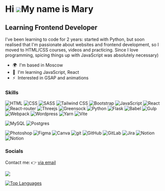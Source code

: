 Hi ![](https://user-images.githubusercontent.com/18350557/176309783-0785949b-9127-417c-8b55-ab5a4333674e.gif)My name is Mary
============================================================================================================================

Learning Frontend Developer
----------------------

I've been learning to code for 2 years: started with Python, but soon realised that I'm passionate about websites and frontend development, so I moved to HTML/CSS courses, videos and practicing. Since I love programming, spicing things up with JavaScript was absolutely necessary)

* 🌍  I'm based in Moscow
* 🧠  I'm learning JavaScript, React
* ⚡  Interested in GSAP and animations

### Skills


<p align="left">

  <img src="https://img.shields.io/badge/html5-%23E34F26.svg?style=for-the-badge&logo=html5&logoColor=white" alt='HTML'/> <img src="https://img.shields.io/badge/css3-%231572B6.svg?style=for-the-badge&logo=css3&logoColor=white" alt="CSS"/> <img src="https://img.shields.io/badge/SASS-hotpink.svg?style=for-the-badge&logo=SASS&logoColor=white" alt="SASS"/> <img src="https://img.shields.io/badge/tailwindcss-%2338B2AC.svg?style=for-the-badge&logo=tailwind-css&logoColor=white" alt="Tailwind CSS"/> <img src="https://img.shields.io/badge/bootstrap-%238511FA.svg?style=for-the-badge&logo=bootstrap&logoColor=white" alt='Bootstrap'/>  <img src="https://img.shields.io/badge/javascript-%23323330.svg?style=for-the-badge&logo=javascript&logoColor=%23F7DF1E" alt="JavaScript"/> <img src="https://img.shields.io/badge/react-%2320232a.svg?style=for-the-badge&logo=react&logoColor=%2361DAFB" alt='React'/> <img src='https://img.shields.io/badge/React_Router-CA4245?style=for-the-badge&logo=react-router&logoColor=white' alt='React-router'/> <img src="https://img.shields.io/badge/threejs-black?style=for-the-badge&logo=three.js&logoColor=white" alt='Threejs'/> <img src="https://img.shields.io/badge/green%20sock-88CE02?style=for-the-badge&logo=greensock&logoColor=white" alt='Greensock'/> <img src="https://img.shields.io/badge/python-3670A0?style=for-the-badge&logo=python&logoColor=ffdd54" alt="Python"/> <img src="https://img.shields.io/badge/flask-%23000.svg?style=for-the-badge&logo=flask&logoColor=white" alt='Flask'/> <img src="https://img.shields.io/badge/Babel-F9DC3e?style=for-the-badge&logo=babel&logoColor=black" alt="Babel"/>  <img src="https://img.shields.io/badge/GULP-%23CF4647.svg?style=for-the-badge&logo=gulp&logoColor=white" alt='Gulp'/> <img src="https://img.shields.io/badge/webpack-%238DD6F9.svg?style=for-the-badge&logo=webpack&logoColor=black" alt='Webpack'/> <img src="https://img.shields.io/badge/WordPress-%23117AC9.svg?style=for-the-badge&logo=WordPress&logoColor=white" alt='Wordpress'/> <img src="https://img.shields.io/badge/yarn-%232C8EBB.svg?style=for-the-badge&logo=yarn&logoColor=white" alt='Yarn'/> <img src="https://img.shields.io/badge/vite-%23646CFF.svg?style=for-the-badge&logo=vite&logoColor=white" alt="Vite"/>


<img src="https://img.shields.io/badge/mysql-4479A1.svg?style=for-the-badge&logo=mysql&logoColor=white" alt='MySQL'/> <img src="https://img.shields.io/badge/postgres-%23316192.svg?style=for-the-badge&logo=postgresql&logoColor=white" alt='Postgres'/> 

<img src="https://img.shields.io/badge/adobe%20photoshop-%2331A8FF.svg?style=for-the-badge&logo=adobe%20photoshop&logoColor=white" alt="Photoshop"/> <img src="https://img.shields.io/badge/figma-%23F24E1E.svg?style=for-the-badge&logo=figma&logoColor=white" alt='Figma'/> <img src='https://img.shields.io/badge/Canva-%2300C4CC.svg?style=for-the-badge&logo=Canva&logoColor=white' alt='Canva'/>
<img src="https://img.shields.io/badge/git-%23F05033.svg?style=for-the-badge&logo=git&logoColor=white" alt="git"/> <img src="https://img.shields.io/badge/github-%23121011.svg?style=for-the-badge&logo=github&logoColor=white" alt='GitHub'/> <img src="https://img.shields.io/badge/gitlab-%23181717.svg?style=for-the-badge&logo=gitlab&logoColor=white" alt="GitLab"/>
  <img src="https://img.shields.io/badge/jira-%230A0FFF.svg?style=for-the-badge&logo=jira&logoColor=white" alt="Jira"/> <img src="https://img.shields.io/badge/Notion-%23000000.svg?style=for-the-badge&logo=notion&logoColor=white" alt="Notion"/> <img src="https://img.shields.io/badge/Trello-%23026AA7.svg?style=for-the-badge&logo=Trello&logoColor=white" alt="Notion"/>
</p>


### Socials
<p alight='left'>Contact me: 👉 <a href='mailto:mariaant.web@yandex.ru'>via email</a></p>

![](https://komarev.com/ghpvc/?username=m-anttt&style=for-the-badge)

<a href="https://github.com/m-anttt" align="left"><img src="https://github-readme-stats.vercel.app/api/top-langs/?username=m-anttt&langs_count=10&title_color=0891b2&text_color=000000&icon_color=0891b2&bg_color=ffffff&hide_border=true&locale=en&custom_title=Top%20%Languages" alt="Top Languages" /></a>
